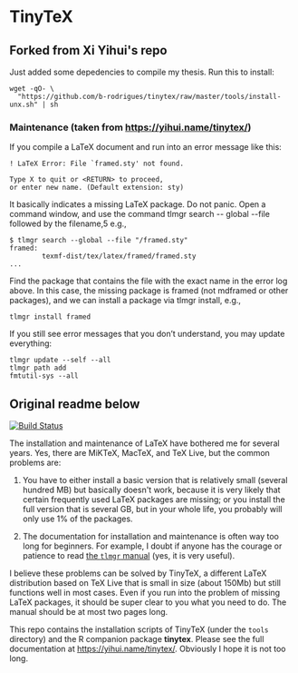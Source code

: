 # TinyTeX

## Forked from Xi Yihui's repo

Just added some depedencies to compile my thesis. Run this to install:


    wget -qO- \
      "https://github.com/b-rodrigues/tinytex/raw/master/tools/install-unx.sh" | sh


### Maintenance (taken from https://yihui.name/tinytex/)

If you compile a LaTeX document and run into an error message like this:

    ! LaTeX Error: File `framed.sty' not found.

    Type X to quit or <RETURN> to proceed,
    or enter new name. (Default extension: sty)

It basically indicates a missing LaTeX package. Do not panic. Open a command window, and use the command tlmgr search --     global --file followed by the filename,5 e.g.,

    $ tlmgr search --global --file "/framed.sty"
    framed:
            texmf-dist/tex/latex/framed/framed.sty
    ...

Find the package that contains the file with the exact name in the error log above. In this case, the missing package is framed (not mdframed or other packages), and we can install a package via tlmgr install, e.g.,

    tlmgr install framed

If you still see error messages that you don’t understand, you may update everything:

    tlmgr update --self --all
    tlmgr path add
    fmtutil-sys --all

## Original readme below

[![Build Status](https://travis-ci.org/yihui/tinytex.svg)](https://travis-ci.org/yihui/tinytex)

The installation and maintenance of LaTeX have bothered me for several years. Yes, there are MiKTeX, MacTeX, and TeX Live, but the common problems are:

1. You have to either install a basic version that is relatively small (several hundred MB) but basically doesn't work, because it is very likely that certain frequently used LaTeX packages are missing; or you install the full version that is several GB, but in your whole life, you probably will only use 1% of the packages.

2. The documentation for installation and maintenance is often way too long for beginners. For example, I doubt if anyone has the courage or patience to read [the `tlmgr` manual](https://www.tug.org/texlive/doc/tlmgr.html) (yes, it is very useful).

I believe these problems can be solved by TinyTeX, a different LaTeX distribution based on TeX Live that is small in size (about 150Mb) but still functions well in most cases. Even if you run into the problem of missing LaTeX packages, it should be super clear to you what you need to do. The manual should be at most two pages long.

This repo contains the installation scripts of TinyTeX (under the `tools` directory) and the R companion package **tinytex**. Please see the full documentation at <https://yihui.name/tinytex/>. Obviously I hope it is not too long.
